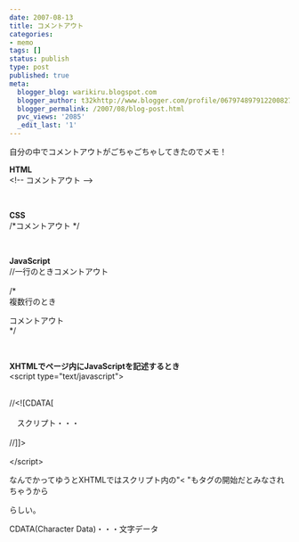```yaml
---
date: 2007-08-13
title: コメントアウト
categories:
- memo
tags: []
status: publish
type: post
published: true
meta:
  blogger_blog: warikiru.blogspot.com
  blogger_author: t32khttp://www.blogger.com/profile/06797489791220082722noreply@blogger.com
  blogger_permalink: /2007/08/blog-post.html
  pvc_views: '2085'
  _edit_last: '1'
---
```

<p>自分の中でコメントアウトがごちゃごちゃしてきたのでメモ！</p><span style="font-weight: bold;">HTML</span><br />&lt;!-- コメントアウト --&gt;<p><br /></p><p><span style="font-weight: bold;">CSS</span><br />/*コメントアウト */</p><p><br /></p><span style="font-weight: bold;">JavaScript</span><br />//一行のときコメントアウト<br /><br />/*<br />複数行のとき<br /><p>コメントアウト<br />*/</p><br /><p style="font-weight: bold;">XHTMLでページ内にJavaScriptを記述するとき<br /><span style="font-weight: normal;">&lt;script type="text/javascript"&gt;</span><br /></p><p><br />//&lt;![CDATA[<br /><br />　スクリプト・・・<br /><br />//]]&gt;<br /><br />&lt;/script&gt;</p>なんでかってゆうとXHTMLではスクリプト内の"< "もタグの開始だとみなされちゃうから<p>らしい。<p>CDATA(Character Data)・・・文字データ</p>
